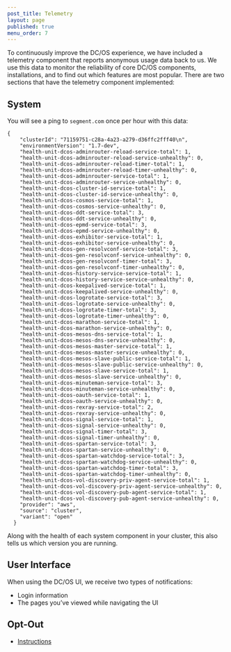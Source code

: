 ```yaml
---
post_title: Telemetry
layout: page
published: true
menu_order: 7
---
```


To continuously improve the DC/OS experience, we have included a telemetry component that reports anonymous usage data back to us. We use this data to monitor the reliability of core DC/OS components, installations, and to find out which features are most popular. There are two sections that have the telemetry component implemented:

## System

You will see a ping to `segment.com` once per hour with this data:

    {
        "clusterId": "71159751-c28a-4a23-a279-d36ffc2fff40\n",
        "environmentVersion": "1.7-dev",
        "health-unit-dcos-adminrouter-reload-service-total": 1,
        "health-unit-dcos-adminrouter-reload-service-unhealthy": 0,
        "health-unit-dcos-adminrouter-reload-timer-total": 1,
        "health-unit-dcos-adminrouter-reload-timer-unhealthy": 0,
        "health-unit-dcos-adminrouter-service-total": 1,
        "health-unit-dcos-adminrouter-service-unhealthy": 0,
        "health-unit-dcos-cluster-id-service-total": 1,
        "health-unit-dcos-cluster-id-service-unhealthy": 0,
        "health-unit-dcos-cosmos-service-total": 1,
        "health-unit-dcos-cosmos-service-unhealthy": 0,
        "health-unit-dcos-ddt-service-total": 3,
        "health-unit-dcos-ddt-service-unhealthy": 0,
        "health-unit-dcos-epmd-service-total": 3,
        "health-unit-dcos-epmd-service-unhealthy": 0,
        "health-unit-dcos-exhibitor-service-total": 1,
        "health-unit-dcos-exhibitor-service-unhealthy": 0,
        "health-unit-dcos-gen-resolvconf-service-total": 3,
        "health-unit-dcos-gen-resolvconf-service-unhealthy": 0,
        "health-unit-dcos-gen-resolvconf-timer-total": 3,
        "health-unit-dcos-gen-resolvconf-timer-unhealthy": 0,
        "health-unit-dcos-history-service-service-total": 1,
        "health-unit-dcos-history-service-service-unhealthy": 0,
        "health-unit-dcos-keepalived-service-total": 1,
        "health-unit-dcos-keepalived-service-unhealthy": 0,
        "health-unit-dcos-logrotate-service-total": 3,
        "health-unit-dcos-logrotate-service-unhealthy": 0,
        "health-unit-dcos-logrotate-timer-total": 3,
        "health-unit-dcos-logrotate-timer-unhealthy": 0,
        "health-unit-dcos-marathon-service-total": 1,
        "health-unit-dcos-marathon-service-unhealthy": 0,
        "health-unit-dcos-mesos-dns-service-total": 1,
        "health-unit-dcos-mesos-dns-service-unhealthy": 0,
        "health-unit-dcos-mesos-master-service-total": 1,
        "health-unit-dcos-mesos-master-service-unhealthy": 0,
        "health-unit-dcos-mesos-slave-public-service-total": 1,
        "health-unit-dcos-mesos-slave-public-service-unhealthy": 0,
        "health-unit-dcos-mesos-slave-service-total": 1,
        "health-unit-dcos-mesos-slave-service-unhealthy": 0,
        "health-unit-dcos-minuteman-service-total": 3,
        "health-unit-dcos-minuteman-service-unhealthy": 0,
        "health-unit-dcos-oauth-service-total": 1,
        "health-unit-dcos-oauth-service-unhealthy": 0,
        "health-unit-dcos-rexray-service-total": 2,
        "health-unit-dcos-rexray-service-unhealthy": 0,
        "health-unit-dcos-signal-service-total": 1,
        "health-unit-dcos-signal-service-unhealthy": 0,
        "health-unit-dcos-signal-timer-total": 3,
        "health-unit-dcos-signal-timer-unhealthy": 0,
        "health-unit-dcos-spartan-service-total": 3,
        "health-unit-dcos-spartan-service-unhealthy": 0,
        "health-unit-dcos-spartan-watchdog-service-total": 3,
        "health-unit-dcos-spartan-watchdog-service-unhealthy": 0,
        "health-unit-dcos-spartan-watchdog-timer-total": 3,
        "health-unit-dcos-spartan-watchdog-timer-unhealthy": 0,
        "health-unit-dcos-vol-discovery-priv-agent-service-total": 1,
        "health-unit-dcos-vol-discovery-priv-agent-service-unhealthy": 0,
        "health-unit-dcos-vol-discovery-pub-agent-service-total": 1,
        "health-unit-dcos-vol-discovery-pub-agent-service-unhealthy": 0,
        "provider": "aws",
        "source": "cluster",
        "variant": "open"
      }


Along with the health of each system component in your cluster, this also tells us which version you are running.

## User Interface

When using the DC/OS UI, we receive two types of notifications:

- Login information
- The pages you’ve viewed while navigating the UI
 

## Opt-Out

- [Instructions](/administration/opt-out/)
